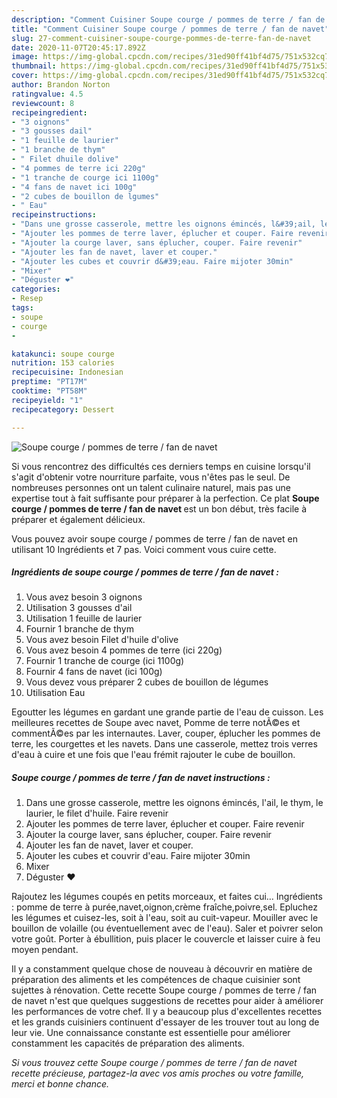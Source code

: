 ```yaml
---
description: "Comment Cuisiner Soupe courge / pommes de terre / fan de navet"
title: "Comment Cuisiner Soupe courge / pommes de terre / fan de navet"
slug: 27-comment-cuisiner-soupe-courge-pommes-de-terre-fan-de-navet
date: 2020-11-07T20:45:17.892Z
image: https://img-global.cpcdn.com/recipes/31ed90ff41bf4d75/751x532cq70/soupe-courge-pommes-de-terre-fan-de-navet-photo-principale-de-la-recette.jpg
thumbnail: https://img-global.cpcdn.com/recipes/31ed90ff41bf4d75/751x532cq70/soupe-courge-pommes-de-terre-fan-de-navet-photo-principale-de-la-recette.jpg
cover: https://img-global.cpcdn.com/recipes/31ed90ff41bf4d75/751x532cq70/soupe-courge-pommes-de-terre-fan-de-navet-photo-principale-de-la-recette.jpg
author: Brandon Norton
ratingvalue: 4.5
reviewcount: 8
recipeingredient:
- "3 oignons"
- "3 gousses dail"
- "1 feuille de laurier"
- "1 branche de thym"
- " Filet dhuile dolive"
- "4 pommes de terre ici 220g"
- "1 tranche de courge ici 1100g"
- "4 fans de navet ici 100g"
- "2 cubes de bouillon de lgumes"
- " Eau"
recipeinstructions:
- "Dans une grosse casserole, mettre les oignons émincés, l&#39;ail, le thym, le laurier, le filet d&#39;huile. Faire revenir"
- "Ajouter les pommes de terre laver, éplucher et couper. Faire revenir"
- "Ajouter la courge laver, sans éplucher, couper. Faire revenir"
- "Ajouter les fan de navet, laver et couper."
- "Ajouter les cubes et couvrir d&#39;eau. Faire mijoter 30min"
- "Mixer"
- "Déguster ❤️"
categories:
- Resep
tags:
- soupe
- courge
- 

katakunci: soupe courge  
nutrition: 153 calories
recipecuisine: Indonesian
preptime: "PT17M"
cooktime: "PT58M"
recipeyield: "1"
recipecategory: Dessert

---
```



![Soupe courge / pommes de terre / fan de navet](https://img-global.cpcdn.com/recipes/31ed90ff41bf4d75/751x532cq70/soupe-courge-pommes-de-terre-fan-de-navet-photo-principale-de-la-recette.jpg)

Si vous rencontrez des difficultés ces derniers temps en cuisine lorsqu'il s'agit d'obtenir votre nourriture parfaite, vous n'êtes pas le seul. De nombreuses personnes ont un talent culinaire naturel, mais pas une expertise tout à fait suffisante pour préparer à la perfection. Ce plat <strong> Soupe courge / pommes de terre / fan de navet </strong> est un bon début, très facile à préparer et également délicieux.

<!--inarticleads1-->

Vous pouvez avoir soupe courge / pommes de terre / fan de navet en utilisant 10 Ingrédients et 7 pas. Voici comment vous cuire cette.

##### Ingrédients de soupe courge / pommes de terre / fan de navet :

1. Vous avez besoin 3 oignons
1. Utilisation 3 gousses d&#39;ail
1. Utilisation 1 feuille de laurier
1. Fournir 1 branche de thym
1. Vous avez besoin  Filet d&#39;huile d&#39;olive
1. Vous avez besoin 4 pommes de terre (ici 220g)
1. Fournir 1 tranche de courge (ici 1100g)
1. Fournir 4 fans de navet (ici 100g)
1. Vous devez vous préparer 2 cubes de bouillon de légumes
1. Utilisation  Eau


Egoutter les légumes en gardant une grande partie de l&#39;eau de cuisson. Les meilleures recettes de Soupe avec navet, Pomme de terre notÃ©es et commentÃ©es par les internautes. Laver, couper, éplucher les pommes de terre, les courgettes et les navets. Dans une casserole, mettez trois verres d&#39;eau à cuire et une fois que l&#39;eau frémit rajouter le cube de bouillon. 

<!--inarticleads2-->

##### Soupe courge / pommes de terre / fan de navet instructions :

1. Dans une grosse casserole, mettre les oignons émincés, l&#39;ail, le thym, le laurier, le filet d&#39;huile. Faire revenir
1. Ajouter les pommes de terre laver, éplucher et couper. Faire revenir
1. Ajouter la courge laver, sans éplucher, couper. Faire revenir
1. Ajouter les fan de navet, laver et couper.
1. Ajouter les cubes et couvrir d&#39;eau. Faire mijoter 30min
1. Mixer
1. Déguster ❤️


Rajoutez les légumes coupés en petits morceaux, et faites cui… Ingrédients : pomme de terre à purée,navet,oignon,crème fraîche,poivre,sel. Epluchez les légumes et cuisez-les, soit à l&#39;eau, soit au cuit-vapeur. Mouiller avec le bouillon de volaille (ou éventuellement avec de l&#39;eau). Saler et poivrer selon votre goût. Porter à ébullition, puis placer le couvercle et laisser cuire à feu moyen pendant. 

<!--inarticleads1-->

<p>
Il y a constamment quelque chose de nouveau à découvrir en matière de préparation des aliments et les compétences de chaque cuisinier sont sujettes à rénovation. Cette recette Soupe courge / pommes de terre / fan de navet n'est que quelques suggestions de recettes pour aider à améliorer les performances de votre chef. Il y a beaucoup plus d'excellentes recettes et les grands cuisiniers continuent d'essayer de les trouver tout au long de leur vie. Une connaissance constante est essentielle pour améliorer constamment les capacités de préparation des aliments.
</p>

<p>
<i>Si vous trouvez cette Soupe courge / pommes de terre / fan de navet recette précieuse, partagez-la avec vos amis proches ou votre famille, merci et bonne chance.</i>
</p>
